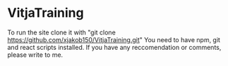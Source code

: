 # VitjaTraining
To run the site clone it with "git clone https://github.com/xjakob150/VitjaTraining.git"
You need to have npm, git and react scripts installed.
If you have any reccomendation or comments, please write to me.
